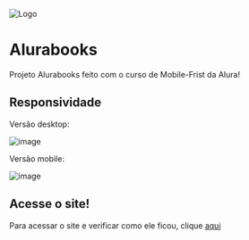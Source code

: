 ![Logo](https://github.com/LucasFelician/alurabook/assets/160130090/3f72bbe3-86e1-46c9-a699-682b9d38a73d)
<h1>Alurabooks</h1>

Projeto Alurabooks feito com o curso de Mobile-Frist da Alura!

<h2>Responsividade</h2>

Versão desktop:

![image](https://github.com/LucasFelician/alurabook/assets/160130090/06cff39b-2119-4f3c-823b-5870ddb02c28) 

Versão mobile:

![image](https://github.com/LucasFelician/alurabook/assets/160130090/8c15856b-9233-484d-b9c1-92481b6d3a7c)

<h2>Acesse o site!</h2>

Para acessar o site e verificar como ele ficou, clique <a href="https://lucasfelician.github.io/alurabook/">aqui</a>
